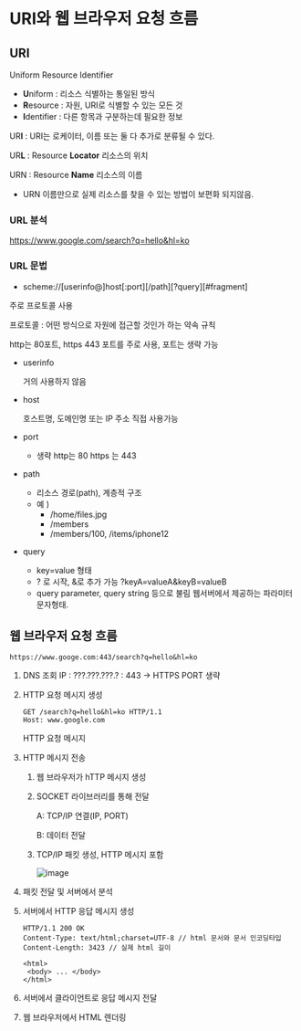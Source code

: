 # URI와 웹 브라우저 요청 흐름



## URI

Uniform Resource Identifier 

* **U**niform : 리소스 식별하는 통일된 방식
* **R**esource : 자원, URI로 식별할 수 있는 모든 것
* **I**dentifier : 다른 항목과 구분하는데 필요한 정보



UR**I** : URI는 로케이터, 이름 또는 둘 다 추가로 분류될 수 있다.

UR**L** : Resource **Locator** 리소스의 위치

URN : Resource **Name** 리소스의 이름

* URN 이름만으로 실제 리소스를 찾을 수 있는 방법이 보편화 되지않음.



### URL 분석

https://www.google.com/search?q=hello&hl=ko


### URL 문법

* scheme://[userinfo@]host\[:port]\[/path]\[?query][#fragment]

주로 프로토콜 사용

프로토콜 : 어떤 방식으로 자원에 접근할 것인가 하는 약속 규칙

http는 80포트, https 443 포트를 주로 사용, 포트는 생략 가능 

* userinfo

  거의 사용하지 않음

* host

  호스트명, 도메인명 또는 IP 주소 직접 사용가능

* port

  * 생략 http는 80 https 는 443

* path

  * 리소스 경로(path), 계층적 구조
  * 예 )
    * /home/files.jpg
    * /members
    * /members/100, /items/iphone12

* query

  * key=value 형태
  * ? 로 시작, &로 추가 가능 ?keyA=valueA&keyB=valueB
  * query parameter, query string 등으로 불림 웹서버에서 제공하는 파라미터 문자형태.


## 웹 브라우저 요청 흐름

`https://www.googe.com:443/search?q=hello&hl=ko`

1. DNS 조회 IP : ???.???.???.? : 443 -> HTTPS PORT 생략

2. HTTP 요청 메시지 생성

   ```HTTP
   GET /search?q=hello&hl=ko HTTP/1.1
   Host: www.google.com
   ```

   HTTP 요청 메시지

3. HTTP 메시지 전송

   1. 웹 브라우저가 hTTP 메시지 생성

   2. SOCKET 라이브러리를 통해 전달

      A: TCP/IP 연결(IP, PORT)

      B: 데이터 전달

   3. TCP/IP 패킷 생성, HTTP 메시지 포함

      ![image](https://user-images.githubusercontent.com/52594760/137626959-39d6da8b-2dda-448b-bd55-2201f67e7713.png)

4. 패킷 전달 및 서버에서 분석

5. 서버에서 HTTP 응답 메시지 생성

   ```HTTP
   HTTP/1.1 200 OK
   Content-Type: text/html;charset=UTF-8 // html 문서와 문서 인코딩타입
   Content-Length: 3423 // 실제 html 길이
   
   <html>
   	<body> ... </body>
   </html>
   ```

6. 서버에서 클라이언트로 응답 메시지 전달

7. 웹 브라우저에서 HTML 렌더링

